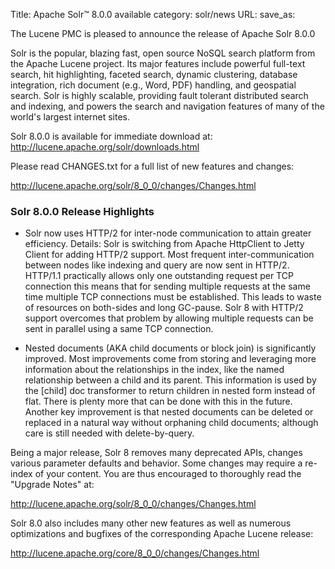 Title: Apache Solr™ 8.0.0 available
category: solr/news
URL: 
save_as: 

The Lucene PMC is pleased to announce the release of Apache Solr 8.0.0

Solr is the popular, blazing fast, open source NoSQL search platform from the
Apache Lucene project. Its major features include powerful full-text search,
hit highlighting, faceted search, dynamic clustering, database integration, rich document
(e.g., Word, PDF) handling, and geospatial search. Solr is highly scalable, providing fault
tolerant distributed search and indexing, and powers the search and navigation features of
many of the world's largest internet sites.

Solr 8.0.0 is available for immediate download at:
  <http://lucene.apache.org/solr/downloads.html>

Please read CHANGES.txt for a full list of new features and changes:

  <http://lucene.apache.org/solr/8_0_0/changes/Changes.html>

### Solr 8.0.0 Release Highlights

* Solr now uses HTTP/2 for inter-node communication to attain greater efficiency.
Details:  Solr is switching from Apache HttpClient to Jetty Client for adding HTTP/2 support.
Most frequent inter-communication between nodes like indexing and query are now sent in HTTP/2.
HTTP/1.1 practically allows only one outstanding request per TCP connection this means that for sending multiple requests at the same time multiple TCP connections must be established.
This leads to waste of resources on both-sides and long GC-pause.
Solr 8 with HTTP/2 support overcomes that problem by allowing multiple requests can be sent in parallel using a same TCP connection.

* Nested documents (AKA child documents or block join) is significantly improved.
Most improvements come from storing and leveraging more information about the relationships in the index, like the named relationship between a child and its parent.
This information is used by the [child] doc transformer to return children in nested form instead of flat.
There is plenty more that can be done with this in the future.
Another key improvement is that nested documents can be deleted or replaced in a natural way without orphaning child documents; although care is still needed with delete-by-query.

Being a major release, Solr 8 removes many deprecated APIs, changes various parameter defaults and behavior. Some changes may require a re-index of your content.
You are thus encouraged to thoroughly read the "Upgrade Notes" at:

  <http://lucene.apache.org/solr/8_0_0/changes/Changes.html>

Solr 8.0 also includes many other new features as well as numerous optimizations and bugfixes of the corresponding Apache Lucene release:

  <http://lucene.apache.org/core/8_0_0/changes/Changes.html>

